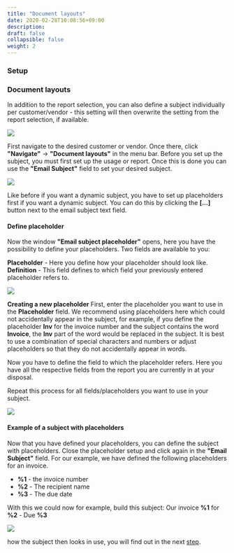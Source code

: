 ```yaml
---
title: "Document layouts"
date: 2020-02-28T10:08:56+09:00
description: 
draft: false
collapsible: false
weight: 2
---
```

### Setup

### Document layouts
In addition to the report selection, you can also define a subject individually per customer/vendor - this setting will then overwrite the setting from the report selection, if available.

![](images/apps/subjectcustomeren.PNG)

First navigate to the desired customer or vendor. Once there, click **"Navigate"** -> **"Document layouts"** in the menu bar. Before you set up the subject, you must first set up the usage or report. Once this is done you can use the **"Email Subject"** field to set your desired subject.

![](images/apps/subjectdoclayouten.PNG)

Like before if you want a dynamic subject, you have to set up placeholders first if you want a dynamic subject. You can do this by clicking the **[...]** button next to the email subject text field.

#### Define placeholder
Now the window **"Email subject placeholder"** opens, here you have the possibility to define your placeholders. Two fields are available to you:

**Placeholder** - Here you define how your placeholder should look like.
**Definition** - This field defines to which field your previously entered placeholder refers to.

![](images/apps/subjectdocplaceen.PNG)

**Creating a new placeholder**
First, enter the placeholder you want to use in the **Placeholder** field. We recommend using placeholders here which could not accidentally appear in the subject, for example, if you define the placeholder **Inv** for the invoice number and the subject contains the word **Invoice**, the **Inv** part of the word would be replaced in the subject. It is best to use a combination of special characters and numbers or adjust placeholders so that they do not accidentally appear in words.

Now you have to define the field to which the placeholder refers. Here you have all the respective fields from the report you are currently in at your disposal.

Repeat this process for all fields/placeholders you want to use in your subject.

![](images/apps/subjectdocplacefillen.PNG)

#### Example of a subject with placeholders
Now that you have defined your placeholders, you can define the subject with placeholders. Close the placeholder setup and click again in the **"Email Subject"** field. For our example, we have defined the following placeholders for an invoice.

- **%1** - the invoice number
- **%2** - The recipient name
- **%3** - The due date

With this we could now for example, build this subject: Our invoice **%1** for **%2** - Due **%3**

![](images/apps/subjectdoclayoutdoneen.PNG)

how the subject then looks in use, you will find out in the next [step](en-us/apps/mail-subject-plus/working-with-mail-subject-plus/maildialogue/).